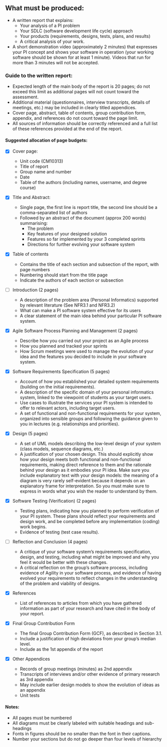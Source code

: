 ## What must be produced:
  - A written report that explains:
    -  Your analysis of a PI problem
    -  Your SDLC (software development life cycle) approach 
    -  Your products (requirements, designs, tests, plans, and results)
    -  A critical analysis of your work. 
  - A short demonstration video (approximately 2 minutes) that expresses your PI concept and shows your software in operation
(your working software should be shown for at least 1 minute). Videos that run for more than 3 minutes will not be
accepted. 

### Guide to the written report:

  - Expected length of the main body of the report is 20 pages; do not exceed this limit as
additional pages will not count toward the assessment. 
  - Additional material (questionnaires, interview transcripts, details of meetings, etc.) may be included in clearly
titled appendices. 
  - Cover page, abstract, table of contents, group contribution form, appendix, and references do not count toward the page limit.
  - All sources of information should be correctly referenced and a full list of these references provided at the end of the report.

#### Suggested allocation of page budgets:

  - [x] Cover page:
    - Unit code (CM10313)
    - Title of report
    - Group name and number
    - Date
    - Table of the authors (including names, username, and degree course)
 
  - [x] Title and Abstract:
    - Single page, the first line is report title, the second line should be a comma-separated list of authors
    - Followed by an abstract of the document (approx 200 words) summarising:
      - The problem
      - Key features of your designed solution
      - Features so far implemented by your 3 completed sprints
      - Directions for further evolving your software system  

  - [x] Table of contents
    - Contains the title of each section and subsection of the report, with page numbers
    - Numbering should start from the title page
    - Indicate the authors of each section or subsection
  
  - [ ] Introduction (2 pages)
    - A description of the problem area (Personal Informatics) supported by relevant literature (See
NFR3.1 and NFR3.2)
    - What can make a PI software system effective for its users
    - A clear statement of the main idea behind your particular PI software system. 

  - [x] Agile Software Process Planning and Management (2 pages)
    - Describe how you carried out your project as an Agile process
    - How you planned and tracked your sprints
    - How Scrum meetings were used to manage the evolution of your idea and the features you decided to include in your software system.

  - [x] Software Requirements Specification (5 pages)
    - Account of how you established your detailed system requirements (building on the initial requirements).
    - A description of the specific domain of your personal informatics system, linked to the viewpoint of students as your target users.
    - Use cases to illustrate the services your PI system is intended to offer to relevant actors, including target users.
     - A set of functional and non-functional requirements for your system, organized into sensible groups and following the guidance given to you in lectures (e.g. relationships and priorities).

  - [x] Design (5 pages)
    - A set of UML models describing the low-level design of your system (class models,
sequence diagrams, etc.)
    - A justification of your chosen design. This should explicitly show how your design meets both functional and non-functional requirements, making direct reference to them and the rationale behind your design as it embodies your PI idea. Make sure you include explanatory text with your design models: the meaning of a diagram
is very rarely self-evident because it depends on an explanatory frame for interpretation. So you must make sure to express in words what you wish the reader to understand by them.

  - [x] Software Testing (Verification) (2 pages)
    - Testing plans, indicating how you planned to perform verification of your PI system. These plans should reflect your requirements and design work, and be completed before any implementation (coding) work begins.
    - Evidence of testing (test case results).

  - [ ] Reflection and Conclusion (4 pages)
    - A critique of your software system’s requirements specification, design, and testing, including what might be improved and why you feel it would be better with these changes.
    - A critical reflection on the group’s software process, including evidence of Agility in your software process, and evidence of having evolved your requirements to reflect changes in the understanding of the problem and viability of designs. 

  - [x] References
    - List of references to articles from which you have gathered information as part of your research and have cited in the body of your report.

  - [x] Final Group Contribution Form
    - The final Group Contribution Form (GCF), as described in Section 3.1.
    - Include a justification of high deviations from your group’s median level. 
    - Include as the 1st appendix of the report
 
  - [x] Other Appendices
    - Records of group meetings (minutes) as 2nd appendix
    - Transcripts of interviews  and/or other evidence of primary research as 3rd appendix
    - May include earlier design models to show the evolution of ideas as an appendix
    - Unit tests

#### Notes:
  - All pages must be numbered
  - All diagrams must be clearly labeled  with suitable headings and sub-headings 
  - Fonts in figures should be no smaller than the font in their captions. 
  - Number your sections but do not go deeper than four levels of hierarchy


